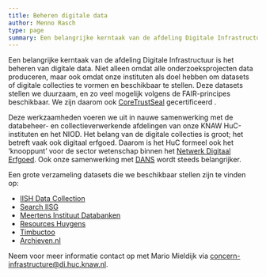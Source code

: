 ```yaml
---
title: Beheren digitale data
author: Menno Rasch
type: page
summary: Een belangrijke kerntaak van de afdeling Digitale Infrastructuur is het beheren van digitale data. Niet alleen omdat alle onderzoeksprojecten data produceren, maar ook omdat onze instituten als doel hebben om datasets of digitale collecties te vormen en beschikbaar te stellen.
---
```

Een belangrijke kerntaak van de afdeling Digitale Infrastructuur is het beheren van digitale data. Niet alleen omdat alle onderzoeksprojecten data produceren, maar ook omdat onze instituten als doel hebben om datasets of digitale collecties te vormen en beschikbaar te stellen. Deze datasets stellen we duurzaam, en zo veel mogelijk volgens de FAIR-principes beschikbaar. We zijn daarom ook [CoreTrustSeal](https://www.coretrustseal.org/) gecertificeerd .

Deze werkzaamheden voeren we uit in nauwe samenwerking met de databeheer- en collectieverwerkende afdelingen van onze KNAW HuC-instituten en het NIOD. Het belang van de digitale collecties is groot; het betreft vaak ook digitaal erfgoed. Daarom is het HuC formeel ook het ‘knooppunt’ voor de sector wetenschap binnen het [Netwerk Digitaal Erfgoed](https://netwerkdigitaalerfgoed.nl/). Ook onze samenwerking met [DANS](https://dans.knaw.nl/) wordt steeds belangrijker.

Een grote verzameling datasets die we beschikbaar stellen zijn te vinden op: 

* [IISH Data Collection](https://datasets.iisg.amsterdam/)
* [Search IISG](https://meertens.knaw.nl/collecties/databanken/)
* [Meertens Instituut Databanken](https://meertens.knaw.nl/collecties/databanken/)
* [Resources Huygens](http://resources.huygens.knaw.nl/)
* [Timbuctoo](http://huygensing.github.io/timbuctoo/)
* [Archieven.nl](https://www.archieven.nl/nl/)

Neem voor meer informatie contact op met Mario Mieldijk via [concern-infrastructure@di.huc.knaw.nl](mailto:concern-infrastructure@di.huc.knaw.nl).
